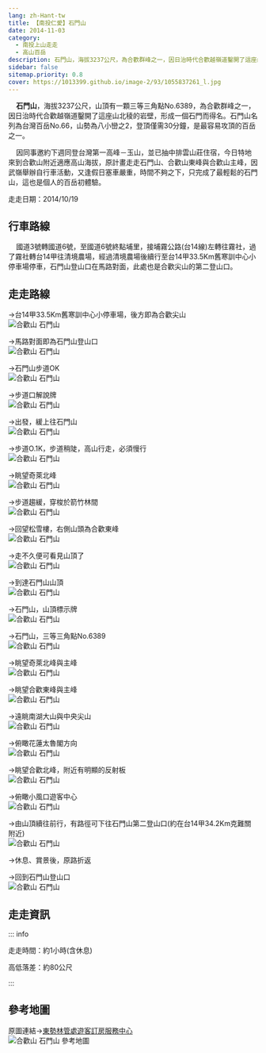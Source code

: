 ```yaml
---
lang: zh-Hant-tw
title: 【南投仁愛】石門山
date: 2014-11-03
category: 
  - 南投上山走走
  - 高山百岳
description: 石門山，海拔3237公尺，為合歡群峰之一，因日治時代合歡越嶺道鑿開了這座山北稜的岩壁，形成一個石門而得名。石門山名列為台灣百岳No.66，山勢為八小巒之2，登頂僅需30分鐘，是最容易攻頂的百岳之一。 因同事邀約下週同登台灣第一高峰－玉山，並已抽中排雲山莊住宿，今日特地來到合歡山附近適應高山海拔。
sidebar: false
sitemap.priority: 0.8
cover: https://1013399.github.io/image-2/93/1055837261_l.jpg
---
```


    **石門山**，海拔3237公尺，山頂有一顆三等三角點No.6389，為合歡群峰之一，因日治時代合歡越嶺道鑿開了這座山北稜的岩壁，形成一個石門而得名。石門山名列為台灣百岳No.66，山勢為八小巒之2，登頂僅需30分鐘，是最容易攻頂的百岳之一。  

    因同事邀約下週同登台灣第一高峰－玉山，並已抽中排雲山莊住宿，今日特地來到合歡山附近適應高山海拔，原計畫走走石門山、合歡山東峰與合歡山主峰，因武嶺舉辦自行車活動，又逢假日塞車嚴重，時間不夠之下，只完成了最輕鬆的石門山，這也是個人的百岳初體驗。

<!-- more -->

走走日期：2014/10/19

## 行車路線

    國道3號轉國道6號，至國道6號終點埔里，接埔霧公路(台14線)左轉往霧社，過了霧社轉台14甲往清境農場，經過清境農場後續行至台14甲33.5Km舊寒訓中心小停車場停車，石門山登山口在馬路對面，此處也是合歡尖山的第二登山口。

## 走走路線 
→台14甲33.5Km舊寒訓中心小停車場，後方即為合歡尖山  
![合歡山 石門山](https://1013399.github.io/image-2/93/1055835699_l.jpg)

→馬路對面即為石門山登山口  
![合歡山 石門山](https://1013399.github.io/image-2/93/1055836969_l.jpg)

→石門山步道OK  
![合歡山 石門山](https://1013399.github.io/image-2/93/1055835825_l.jpg)

→步道口解說牌  
![合歡山 石門山](https://1013399.github.io/image-2/93/1055837260_l.jpg)

→出發，緩上往石門山  
![合歡山 石門山](https://1013399.github.io/image-2/93/1055836871_l.jpg)

→步道O.1K，步道稍陡，高山行走，必須慢行  
![合歡山 石門山](https://1013399.github.io/image-2/93/1055832536_l.jpg)

→眺望奇萊北峰  
![合歡山 石門山](https://1013399.github.io/image-2/93/1055837959_l.jpg)

→步道趨緩，穿梭於箭竹林間  
![合歡山 石門山](https://1013399.github.io/image-2/93/1055834331_l.jpg)

→回望松雪樓，右側山頭為合歡東峰  
![合歡山 石門山](https://1013399.github.io/image-2/93/1055834332_l.jpg)

→走不久便可看見山頂了  
![合歡山 石門山](https://1013399.github.io/image-2/93/1055834334_l.jpg)

→到達石門山山頂  
![合歡山 石門山](https://1013399.github.io/image-2/93/1055837261_l.jpg)

→石門山，山頂標示牌  
![合歡山 石門山](https://1013399.github.io/image-2/93/1055831540_l.jpg)

→石門山，三等三角點No.6389  
![合歡山 石門山](https://1013399.github.io/image-2/93/1055837366_l.jpg)

→眺望奇萊北峰與主峰  
![合歡山 石門山](https://1013399.github.io/image-2/93/1055839564_l.jpg)

→眺望合歡東峰與主峰  
![合歡山 石門山](https://1013399.github.io/image-2/93/1055835126_l.jpg)

→遠眺南湖大山與中央尖山  
![合歡山 石門山](https://1013399.github.io/image-2/93/1055836875_l.jpg)

→俯瞰花蓮太魯閣方向  
![合歡山 石門山](https://1013399.github.io/image-2/93/1055837965_l.jpg)

→眺望合歡北峰，附近有明顯的反射板  
![合歡山 石門山](https://1013399.github.io/image-2/93/1055836971_l.jpg)

→俯瞰小風口遊客中心  
![合歡山 石門山](https://1013399.github.io/image-2/93/1055835236_l.jpg)

→由山頂續往前行，有路徑可下往石門山第二登山口(約在台14甲34.2Km克難關附近)  
![合歡山 石門山](https://1013399.github.io/image-2/93/1055831543_l.jpg)

→休息、賞景後，原路折返

→回到石門山登山口  
![合歡山 石門山](https://1013399.github.io/image-2/93/1055837266_l.jpg)

## 走走資訊

::: info

走走時間：約1小時(含休息)

高低落差：約80公尺

:::

## 參考地圖 
原圖連結→[東勢林管處遊客訂房服務中心](http://tsfs.forest.gov.tw/cht/index.php?code=list&ids=31)  
![合歡山 石門山 參考地圖](https://1013399.github.io/image-2/93/1055838400_l.jpg)